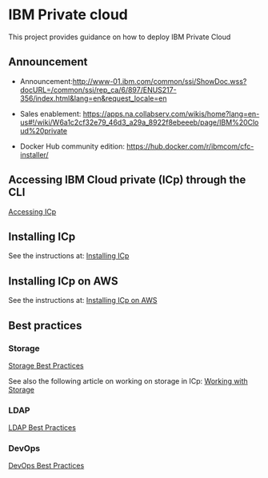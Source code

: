 # IBM Private cloud

This project provides guidance on how to deploy IBM Private Cloud

## Announcement

* Announcement:http://www-01.ibm.com/common/ssi/ShowDoc.wss?docURL=/common/ssi/rep_ca/6/897/ENUS217-356/index.html&lang=en&request_locale=en

* Sales enablement: https://apps.na.collabserv.com/wikis/home?lang=en-us#!/wiki/W6a1c2cf32e79_46d3_a29a_8922f8ebeeeb/page/IBM%20Cloud%20private

* Docker Hub community edition: https://hub.docker.com/r/ibmcom/cfc-installer/


## Accessing IBM Cloud private (ICp) through the CLI

[Accessing ICp](Accessing_ICp_through_CLI.md)

## Installing ICp

See the instructions at: [Installing ICp](Installing_ICp_on_prem.md)

## Installing ICp on AWS

See the instructions at: [Installing ICp on AWS](Installing_ICp_on_aws.md)

## Best practices 

### Storage 

[Storage Best Practices](ICp-Storage_best_practice.md)

See also the following article on working on storage in ICp: [Working with Storage](https://www.ibm.com/developerworks/community/blogs/fe25b4ef-ea6a-4d86-a629-6f87ccf4649e/entry/Working_with_storage?lang=en)

### LDAP

[LDAP Best Practices](ICP%20LDAP%20Best%20Practices.md)

### DevOps

[DevOps Best Practices](Implementing%20DevOps%20for%20IBM%20Cloud.private.md)